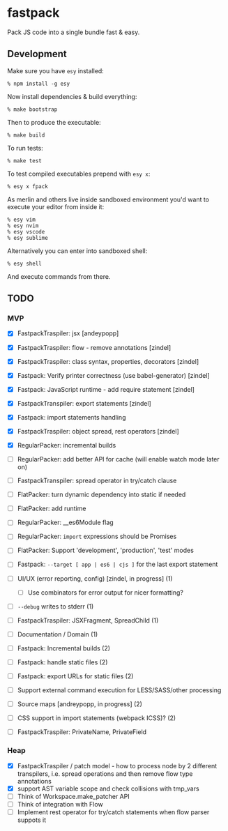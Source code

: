 # fastpack

Pack JS code into a single bundle fast & easy.

## Development

Make sure you have `esy` installed:

    % npm install -g esy

Now install dependencies & build everything:

    % make bootstrap

Then to produce the executable:

    % make build

To run tests:

    % make test

To test compiled executables prepend with `esy x`:

    % esy x fpack

As merlin and others live inside sandboxed environment you'd want to execute
your editor from inside it:

    % esy vim
    % esy nvim
    % esy vscode
    % esy sublime

Alternatively you can enter into sandboxed shell:

    % esy shell

And execute commands from there.

## TODO

### MVP

- [x] FastpackTraspiler: jsx [andeypopp]
- [x] FastpackTraspiler: flow - remove annotations [zindel]
- [x] FastpackTraspiler: class syntax, properties, decorators [zindel]
- [x] Fastpack: Verify printer correctness (use babel-generator) [zindel]
- [x] Fastpack: JavaScript runtime - add require statement [zindel]
- [x] FastpackTranspiler: export statements [zindel]
- [x] Fastpack: import statements handling
- [x] FastpackTraspiler: object spread, rest operators [zindel]
- [x] RegularPacker: incremental builds

- [ ] RegularPacker: add better API for cache (will enable watch mode later on)
- [ ] FastpackTranspiler: spread operator in try/catch clause
- [ ] FlatPacker: turn dynamic dependency into static if needed
- [ ] FlatPacker: add runtime
- [ ] RegularPacker: __es6Module flag
- [ ] RegularPacker: `import` expressions should be Promises
- [ ] FlatPacker: Support 'development', 'production', 'test' modes
- [ ] Fastpack: `--target [ app | es6 | cjs ]` for the last export statement
- [ ] UI/UX (error reporting, config) [zindel, in progress] (1)
  - [ ] Use combinators for error output for nicer formatting?
- [ ] `--debug` writes to stderr (1)
- [ ] FastpackTraspiler: JSXFragment, SpreadChild (1)
- [ ] Documentation / Domain (1)
- [ ] Fastpack: Incremental builds (2)
- [ ] Fastpack: handle static files (2)
- [ ] Fastpack: export URLs for static files (2)
- [ ] Support external command execution for LESS/SASS/other processing
- [ ] Source maps [andreypopp, in progress] (2)
- [ ] CSS support in import statements (webpack ICSS)? (2)
- [ ] FastpackTraspiler: PrivateName, PrivateField

### Heap

- [x] FastpackTraspiler / patch model - how to process node by 2 different
      transpilers, i.e. spread operations and then remove flow type annotations
- [x] support AST variable scope and check collisions with tmp_vars
- [ ] Think of Workspace.make_patcher API
- [ ] Think of integration with Flow
- [ ] Implement rest operator for try/catch statements when flow parser suppots it

